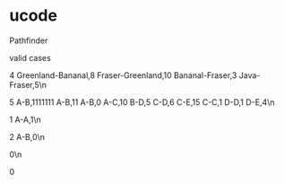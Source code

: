 # ucode
Pathfinder

valid cases

4
Greenland-Bananal,8
Fraser-Greenland,10
Bananal-Fraser,3
Java-Fraser,5\n

5
A-B,1111111
A-B,11
A-B,0
A-C,10
B-D,5
C-D,6
C-E,15
C-C,1
D-D,1
D-E,4\n

1
A-A,1\n

2
A-B,0\n

0\n

0
